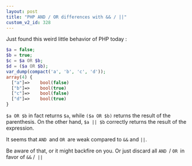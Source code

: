 ```yaml
---
layout: post
title: "PHP AND / OR differences with && / ||"
custom_v2_id: 328
---
```


Just found this weird little behavior of PHP today :


```php
$a = false;
$b = true;
$c = $a OR $b;
$d = ($a OR $b);
var_dump(compact('a', 'b', 'c', 'd'));
array(4) {
  ["a"]=>    bool(false)
  ["b"]=>    bool(true)
  ["c"]=>    bool(false)
  ["d"]=>    bool(true)
}
```

`$a OR $b` in fact returns `$a`, while `($a OR $b)` returns the result of the
parenthesis. On the other hand, `$a || $b` correctly returns the result of the
expression.

It seems that `AND `and `OR `are weak compared to `&&` and `||`.

Be aware of that, or it might backfire on you. Or just discard all `AND `/ `OR
`in favor of `&&` /` ||`

